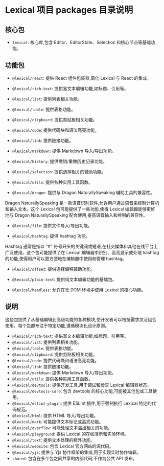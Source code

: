 # Lexical 项目 packages 目录说明

## 核心包

- `lexical`: 核心库,包含 Editor、EditorState、Selection 和核心节点等基础功能。

## 功能包

- `@lexical/react`: 提供 React 组件包装器,简化 Lexical 与 React 的集成。

- `@lexical/rich-text`: 提供富文本编辑功能,如标题、引用等。

- `@lexical/list`: 提供列表相关功能。

- `@lexical/table`: 提供表格功能。

- `@lexical/clipboard`: 提供剪贴板相关功能。

- `@lexical/code`: 提供代码块和语法高亮功能。

- `@lexical/link`: 提供链接功能。

- `@lexical/markdown`: 提供 Markdown 导入/导出功能。

- `@lexical/history`: 提供撤销/重做历史记录功能。

- `@lexical/selection`: 提供选择相关的辅助功能。

- `@lexical/utils`: 提供各种实用工具函数。

- `@lexical/dragon`: 提供与 Dragon NaturallySpeaking 辅助工具的兼容性。

Dragon NaturallySpeaking 是一款语音识别软件,允许用户通过语音来控制计算机和输入文本。这个 Lexical 包可能提供了一些功能,使得 Lexical 编辑器能够更好地与 Dragon NaturallySpeaking 配合使用,提高语音输入和控制的兼容性。


- `@lexical/file`: 提供文件导入/导出功能。

- `@lexical/hashtag`: 提供 hashtag 功能。

Hashtag 通常是指以 "#" 符号开头的关键词或短语,在社交媒体和其他在线平台上广泛使用。这个包可能提供了在 Lexical 编辑器中识别、高亮显示或处理 hashtag 的功能,使得用户可以更方便地在编辑器中使用和管理 hashtag。

- `@lexical/offset`: 提供选择偏移辅助功能。

- `@lexical/plain-text`: 提供纯文本编辑功能的基础包。

- `@lexical/headless`: 允许在无 DOM 环境中使用 Lexical 的核心功能。

## 说明

这些包提供了从基础编辑到高级功能的各种模块,使开发者可以根据需求灵活组合使用。每个包都专注于特定功能,遵循模块化设计原则。

- `@lexical/rich-text`: 提供富文本编辑功能,如标题、引用等。
- `@lexical/list`: 提供列表相关功能。
- `@lexical/table`: 提供表格功能。
- `@lexical/clipboard`: 提供剪贴板相关功能。
- `@lexical/code`: 提供代码块和语法高亮功能。
- `@lexical/link`: 提供链接功能。
- `@lexical/markdown`: 提供 Markdown 导入/导出功能。
- `@lexical/utils`: 提供各种实用工具函数。
- `@lexical/devtools`: 提供开发工具,用于调试和检查 Lexical 编辑器状态。
- `@lexical/devtools-core`: 包含 devtools 的核心功能,可能被其他包或工具使用。
- `@lexical/eslint-plugin`: 提供 ESLint 插件,用于强制执行 Lexical 特定的代码规范。
- `@lexical/html`: 提供 HTML 导入/导出功能。
- `@lexical/mark`: 可能提供文本标记或高亮功能。
- `@lexical/overflow`: 可能处理文本溢出相关的功能。
- `@lexical/playground`: 提供 Lexical 的在线演示和实验环境。
- `@lexical/text`: 提供文本处理的额外功能。
- `@lexical/website`: 包含 Lexical 官方网站的源代码。
- `@lexical/yjs`: 提供与 Yjs 协作框架的集成,用于实现实时协作编辑。
- `shared`: 包含在多个包之间共享的内部代码,不作为公共 API 发布。
